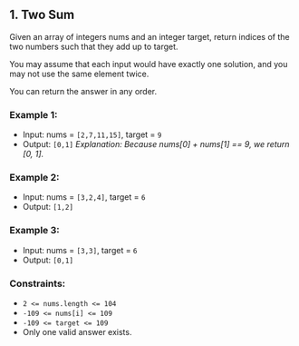 ## 1. Two Sum

Given an array of integers nums and an integer target, return indices of the two numbers such that they add up to target.

You may assume that each input would have exactly one solution, and you may not use the same element twice.

You can return the answer in any order.

### Example 1:
-   Input: nums = `[2,7,11,15]`, target = `9`
-   Output: `[0,1]`
_Explanation: Because nums[0] + nums[1] == 9, we return [0, 1]._

### Example 2:
-   Input: nums = `[3,2,4]`, target = `6`
-   Output: `[1,2]`

### Example 3:
-   Input: nums = `[3,3]`, target = `6`
-   Output: `[0,1]`

### Constraints:
-   `2 <= nums.length <= 104`
-   `-109 <= nums[i] <= 109`
-   `-109 <= target <= 109`
-   Only one valid answer exists.